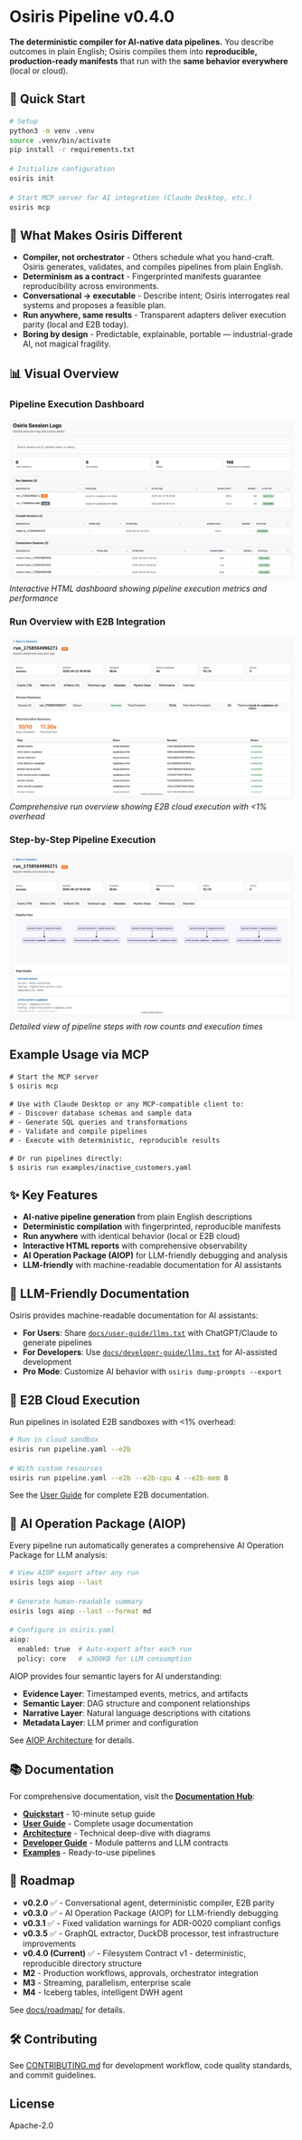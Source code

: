 # Osiris Pipeline v0.4.0

**The deterministic compiler for AI-native data pipelines.**
You describe outcomes in plain English; Osiris compiles them into **reproducible, production-ready manifests** that run with the **same behavior everywhere** (local or cloud).

## 🚀 Quick Start

```bash
# Setup
python3 -m venv .venv
source .venv/bin/activate
pip install -r requirements.txt

# Initialize configuration
osiris init

# Start MCP server for AI integration (Claude Desktop, etc.)
osiris mcp
```

## 🎯 What Makes Osiris Different

- **Compiler, not orchestrator** - Others schedule what you hand-craft. Osiris generates, validates, and compiles pipelines from plain English.
- **Determinism as a contract** - Fingerprinted manifests guarantee reproducibility across environments.
- **Conversational → executable** - Describe intent; Osiris interrogates real systems and proposes a feasible plan.
- **Run anywhere, same results** - Transparent adapters deliver execution parity (local and E2B today).
- **Boring by design** - Predictable, explainable, portable — industrial-grade AI, not magical fragility.

## 📊 Visual Overview

### Pipeline Execution Dashboard
![Osiris Dashboard](docs/img/logs-dashb.jpg)
*Interactive HTML dashboard showing pipeline execution metrics and performance*

### Run Overview with E2B Integration
![Run Overview](docs/img/run-overview.jpg)
*Comprehensive run overview showing E2B cloud execution with <1% overhead*

### Step-by-Step Pipeline Execution
![Pipeline Steps](docs/img/run-pipeline-steps.jpg)
*Detailed view of pipeline steps with row counts and execution times*

## Example Usage via MCP

```
# Start the MCP server
$ osiris mcp

# Use with Claude Desktop or any MCP-compatible client to:
# - Discover database schemas and sample data
# - Generate SQL queries and transformations
# - Validate and compile pipelines
# - Execute with deterministic, reproducible results

# Or run pipelines directly:
$ osiris run examples/inactive_customers.yaml
```

## ✨ Key Features

- **AI-native pipeline generation** from plain English descriptions
- **Deterministic compilation** with fingerprinted, reproducible manifests
- **Run anywhere** with identical behavior (local or E2B cloud)
- **Interactive HTML reports** with comprehensive observability
- **AI Operation Package (AIOP)** for LLM-friendly debugging and analysis
- **LLM-friendly** with machine-readable documentation for AI assistants

## 🤖 LLM-Friendly Documentation

Osiris provides machine-readable documentation for AI assistants:

- **For Users**: Share [`docs/user-guide/llms.txt`](docs/user-guide/llms.txt) with ChatGPT/Claude to generate pipelines
- **For Developers**: Use [`docs/developer-guide/llms.txt`](docs/developer-guide/llms.txt) for AI-assisted development
- **Pro Mode**: Customize AI behavior with `osiris dump-prompts --export`

## 🚀 E2B Cloud Execution

Run pipelines in isolated E2B sandboxes with <1% overhead:

```bash
# Run in cloud sandbox
osiris run pipeline.yaml --e2b

# With custom resources
osiris run pipeline.yaml --e2b --e2b-cpu 4 --e2b-mem 8
```

See the [User Guide](docs/user-guide/user-guide.md#2-running-pipelines) for complete E2B documentation.

## 🤖 AI Operation Package (AIOP)

Every pipeline run automatically generates a comprehensive AI Operation Package for LLM analysis:

```bash
# View AIOP export after any run
osiris logs aiop --last

# Generate human-readable summary
osiris logs aiop --last --format md

# Configure in osiris.yaml
aiop:
  enabled: true  # Auto-export after each run
  policy: core   # ≤300KB for LLM consumption
```

AIOP provides four semantic layers for AI understanding:
- **Evidence Layer**: Timestamped events, metrics, and artifacts
- **Semantic Layer**: DAG structure and component relationships
- **Narrative Layer**: Natural language descriptions with citations
- **Metadata Layer**: LLM primer and configuration

See [AIOP Architecture](docs/architecture/aiop.md) for details.

## 📚 Documentation

For comprehensive documentation, visit the **[Documentation Hub](docs/README.md)**:

- **[Quickstart](docs/quickstart.md)** - 10-minute setup guide
- **[User Guide](docs/user-guide/user-guide.md)** - Complete usage documentation
- **[Architecture](docs/architecture.md)** - Technical deep-dive with diagrams
- **[Developer Guide](docs/developer-guide/README.md)** - Module patterns and LLM contracts
- **[Examples](docs/examples/)** - Ready-to-use pipelines

## 🚦 Roadmap

- **v0.2.0** ✅ - Conversational agent, deterministic compiler, E2B parity
- **v0.3.0** ✅ - AI Operation Package (AIOP) for LLM-friendly debugging
- **v0.3.1** ✅ - Fixed validation warnings for ADR-0020 compliant configs
- **v0.3.5** ✅ - GraphQL extractor, DuckDB processor, test infrastructure improvements
- **v0.4.0 (Current)** ✅ - Filesystem Contract v1 - deterministic, reproducible directory structure
- **M2** - Production workflows, approvals, orchestrator integration
- **M3** - Streaming, parallelism, enterprise scale
- **M4** - Iceberg tables, intelligent DWH agent

See [docs/roadmap/](docs/roadmap/) for details.

## 🛠️ Contributing

See [CONTRIBUTING.md](CONTRIBUTING.md) for development workflow, code quality standards, and commit guidelines.

## License

Apache-2.0
